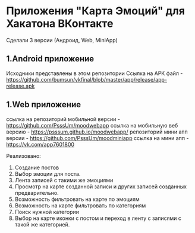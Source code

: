 # Приложения "Карта Эмоций" для Хакатона ВКонтакте 
Сделали 3 версии (Андроид, Web, MiniApp)
## 1.Android приложение
Исходники представлены в этом репозитории
Ссылка на APK файл - https://github.com/bumsun/vkfinal/blob/master/app/release/app-release.apk

## 1.Web приложение
ссылка на репозиторий мобильной версии - https://github.com/PsssUm/moodwebapp
ссылка на мобильную веб версию - https://psssum.github.io/moodwebapp/
репозиторий мини апп версии - https://github.com/PsssUm/moodminiapp
ссылка на мини апп - https://vk.com/app7601800

Реализовано:
1) Создание постов
2) Выбор эмоции для поста.
3) Лента записей с такими же эмоциями
4) Просмотр на карте созданной записи и других записей созданных предварительно.
5) Возможность фильтровать на карте по эмоциям
6) Возможность на карте фильтровать по категориям
7) Поиск нужной категории
8) Выбор на карте иконки с постом и переход в ленту с записями с такой же категорией.
